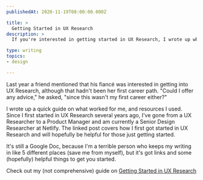 ```yaml
---
publishedAt: 2020-11-19T08:00:00.000Z

title: >
  Getting Started in UX Research
description: >
  If you're interested in getting started in UX Research, I wrote up what worked for me, and resources I've used. 

type: writing
topics:
- design

---
```


Last year a friend mentioned that his fiancé was interested in getting into UX Research, although that hadn't been her first career path. "Could I offer any advice," he asked, "since this wasn't my first career either?"

I wrote up a quick guide on what worked for me, and resources I used. Since I first started in UX Research several years ago, I've gone from a UX Researcher to a Product Manager and am currently a Senior Design Researcher at Netlify. The linked post covers how I first got started in UX Research and will hopefully be helpful for those just getting started.

It's still a Google Doc, because I'm a terrible person who keeps my writing in like 5 different places (save me from myself), but it's got links and some (hopefully) helpful things to get you started. 

Check out my (not comprehensive) guide on [Getting Started in UX Research](https://docs.google.com/document/d/1bmSkvjM-0OvoLfhVQx3iniC6ax30iV9cqhgpO3rLMTc/edit?usp=sharing)
